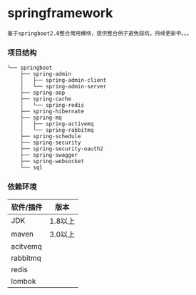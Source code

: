 # springframework
    基于springboot2.0整合常用模块，提供整合例子避免踩坑，持续更新中。。。
    
### 项目结构
```
└── springboot
    ├── spring-admin
    │   ├── spring-admin-client
    │   └── spring-admin-server
    ├── spring-aop
    ├── spring-cache
    │   └── spring-redis
    ├── spring-hibernate
    ├── spring-mq
    │   ├── spring-activemq
    │   └── spring-rabbitmq
    ├── spring-schedule
    ├── spring-security
    ├── spring-security-oauth2
    ├── spring-swagger
    ├── spring-websocket
    └── sql
```
### 依赖环境
|  软件/插件  | 版本  |
|  ----  | ----  |
| JDK    | 1.8以上 |
| maven  | 3.0以上 |
| acitvemq |  |
| rabbitmq |  |
| redis  |  |
| lombok |  |
